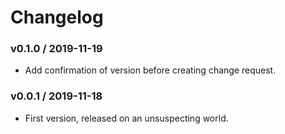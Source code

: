 Changelog
=========

### v0.1.0 / 2019-11-19

  - Add confirmation of version before creating change request.

### v0.0.1 / 2019-11-18

  - First version, released on an unsuspecting world.
